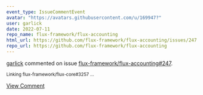 ```yaml
---
event_type: IssueCommentEvent
avatar: "https://avatars.githubusercontent.com/u/169947?"
user: garlick
date: 2022-07-11
repo_name: flux-framework/flux-accounting
html_url: https://github.com/flux-framework/flux-accounting/issues/247
repo_url: https://github.com/flux-framework/flux-accounting
---
```


<a href='https://github.com/garlick' target='_blank'>garlick</a> commented on issue <a href='https://github.com/flux-framework/flux-accounting/issues/247' target='_blank'>flux-framework/flux-accounting#247</a>.

<small>Linking flux-framework/flux-core#3257...</small>

<a href='https://github.com/flux-framework/flux-accounting/issues/247' target='_blank'>View Comment</a>